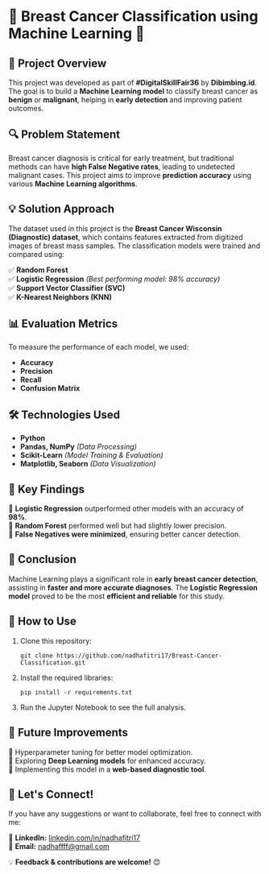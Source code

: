 # 🚀 Breast Cancer Classification using Machine Learning 🎯  

## 📌 Project Overview  
This project was developed as part of **#DigitalSkillFair36** by **Dibimbing.id**. The goal is to build a **Machine Learning model** to classify breast cancer as **benign** or **malignant**, helping in **early detection** and improving patient outcomes.  

## 🔍 Problem Statement  
Breast cancer diagnosis is critical for early treatment, but traditional methods can have **high False Negative rates**, leading to undetected malignant cases. This project aims to improve **prediction accuracy** using various **Machine Learning algorithms**.  

## 💡 Solution Approach  
The dataset used in this project is the **Breast Cancer Wisconsin (Diagnostic) dataset**, which contains features extracted from digitized images of breast mass samples. The classification models were trained and compared using:  

✅ **Random Forest**  
✅ **Logistic Regression** *(Best performing model: 98% accuracy)*  
✅ **Support Vector Classifier (SVC)**  
✅ **K-Nearest Neighbors (KNN)**  

## 📊 Evaluation Metrics  
To measure the performance of each model, we used:  
- **Accuracy**  
- **Precision**  
- **Recall**  
- **Confusion Matrix**  

## 🛠️ Technologies Used  
- **Python**  
- **Pandas, NumPy** *(Data Processing)*  
- **Scikit-Learn** *(Model Training & Evaluation)*  
- **Matplotlib, Seaborn** *(Data Visualization)*  

## 📌 Key Findings  
🔹 **Logistic Regression** outperformed other models with an accuracy of **98%**.  
🔹 **Random Forest** performed well but had slightly lower precision.  
🔹 **False Negatives were minimized**, ensuring better cancer detection.  

## 🎯 Conclusion  
Machine Learning plays a significant role in **early breast cancer detection**, assisting in **faster and more accurate diagnoses**. The **Logistic Regression model** proved to be the most **efficient and reliable** for this study.  

## 📌 How to Use  
1. Clone this repository:  
   ```
   git clone https://github.com/nadhafitri17/Breast-Cancer-Classification.git
   ```
2. Install the required libraries:  
   ```
   pip install -r requirements.txt
   ```
3. Run the Jupyter Notebook to see the full analysis.  

## 📌 Future Improvements  
🔹 Hyperparameter tuning for better model optimization.  
🔹 Exploring **Deep Learning models** for enhanced accuracy.  
🔹 Implementing this model in a **web-based diagnostic tool**.  

## 🤝 Let's Connect!  
If you have any suggestions or want to collaborate, feel free to connect with me:  

🔗 **LinkedIn:** [linkedin.com/in/nadhafitri17](https://www.linkedin.com/in/nadhafitri17)  
📩 **Email:** nadhaffff@gmail.com  

💡 **Feedback & contributions are welcome!** 😊  

